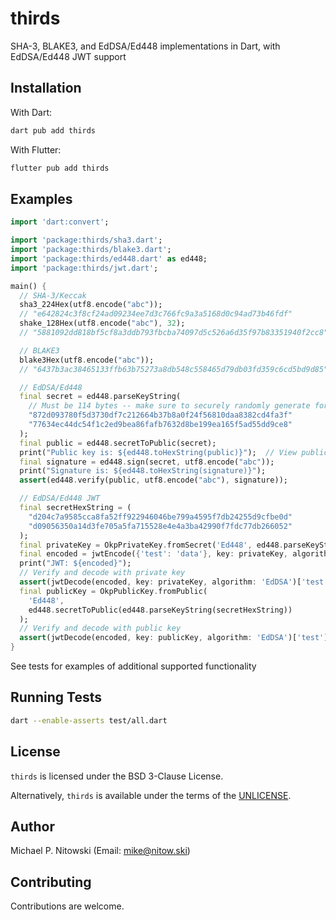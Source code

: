 # thirds

SHA-3, BLAKE3, and EdDSA/Ed448 implementations in Dart, with EdDSA/Ed448 JWT support

## Installation

With Dart:
```sh
dart pub add thirds
```

With Flutter:
```sh
flutter pub add thirds
```

## Examples

```dart
import 'dart:convert';

import 'package:thirds/sha3.dart';
import 'package:thirds/blake3.dart';
import 'package:thirds/ed448.dart' as ed448;
import 'package:thirds/jwt.dart';

main() {
  // SHA-3/Keccak
  sha3_224Hex(utf8.encode("abc"));
  // "e642824c3f8cf24ad09234ee7d3c766fc9a3a5168d0c94ad73b46fdf"
  shake_128Hex(utf8.encode("abc"), 32);
  // "5881092dd818bf5cf8a3ddb793fbcba74097d5c526a6d35f97b83351940f2cc8"

  // BLAKE3
  blake3Hex(utf8.encode("abc"));
  // "6437b3ac38465133ffb63b75273a8db548c558465d79db03fd359c6cd5bd9d85"

  // EdDSA/Ed448
  final secret = ed448.parseKeyString(
    // Must be 114 bytes -- make sure to securely randomly generate for real
    "872d093780f5d3730df7c212664b37b8a0f24f56810daa8382cd4fa3f"
    "77634ec44dc54f1c2ed9bea86fafb7632d8be199ea165f5ad55dd9ce8"
  );
  final public = ed448.secretToPublic(secret);
  print("Public key is: ${ed448.toHexString(public)}");  // View public key
  final signature = ed448.sign(secret, utf8.encode("abc"));
  print("Signature is: ${ed448.toHexString(signature)}");
  assert(ed448.verify(public, utf8.encode("abc"), signature));

  // EdDSA/Ed448 JWT
  final secretHexString = (
    "d204c7a9585cca8fa52ff922946046be799a4595f7db24255d9cfbe0d"
    "d09056350a14d3fe705a5fa715528e4e4a3ba42990f7fdc77db266052"
  );
  final privateKey = OkpPrivateKey.fromSecret('Ed448', ed448.parseKeyString(secretHexString));
  final encoded = jwtEncode({'test': 'data'}, key: privateKey, algorithm: 'EdDSA');
  print("JWT: ${encoded}");
  // Verify and decode with private key
  assert(jwtDecode(encoded, key: privateKey, algorithm: 'EdDSA')['test'] == 'data');
  final publicKey = OkpPublicKey.fromPublic(
    'Ed448',
    ed448.secretToPublic(ed448.parseKeyString(secretHexString))
  );
  // Verify and decode with public key
  assert(jwtDecode(encoded, key: publicKey, algorithm: 'EdDSA')['test'] == 'data');
}
```

See tests for examples of additional supported functionality

## Running Tests

```sh
dart --enable-asserts test/all.dart
```

## License

`thirds` is licensed under the BSD 3-Clause License.

Alternatively, `thirds` is available under the terms of the [UNLICENSE](https://unlicense.org/).

## Author

Michael P. Nitowski (Email: <mike@nitow.ski>)

## Contributing

Contributions are welcome.
